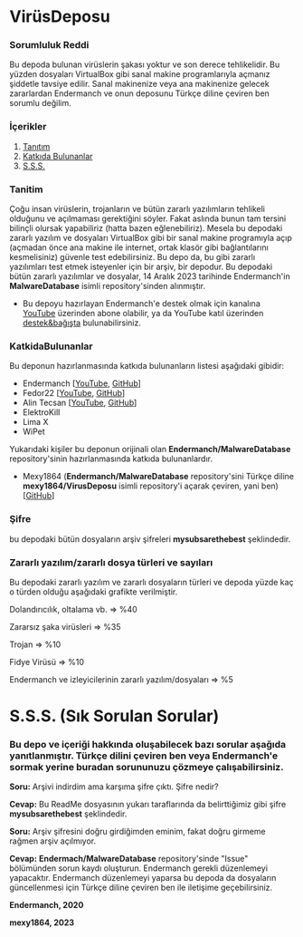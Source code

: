 # VirüsDeposu
### Sorumluluk Reddi
Bu depoda bulunan virüslerin şakası yoktur ve son derece tehlikelidir. Bu yüzden dosyaları VirtualBox gibi sanal makine programlarıyla açmanız şiddetle tavsiye edilir. Sanal makinenize veya ana makinenize gelecek zararlardan Endermanch ve onun deposunu Türkçe diline çeviren ben sorumlu değilim.

### İçerikler
1. [Tanıtım](#tanitim)
2. [Katkıda Bulunanlar](#katkidabulunanlar)
3. [S.S.S.](#s.s.s.)

### Tanitim
Çoğu insan virüslerin, trojanların ve bütün zararlı yazılımların tehlikeli olduğunu ve açılmaması gerektiğini söyler. Fakat aslında bunun tam tersini bilinçli olursak yapabiliriz (hatta bazen eğlenebiliriz). Mesela bu depodaki zararlı yazılım ve dosyaları VirtualBox gibi bir sanal makine programıyla açıp (açmadan önce ana makine ile internet, ortak klasör gibi bağlantılarını kesmelisiniz) güvenle test edebilirsiniz. Bu depo da, bu gibi zararlı yazılımları test etmek isteyenler için bir arşiv, bir depodur. Bu depodaki bütün zararlı yazılımlar ve dosyalar, 14 Aralık 2023 tarihinde Endermanch'in **MalwareDatabase** isimli repository'sinden alınmıştır.
* Bu depoyu hazırlayan Endermanch'e destek olmak için kanalına [YouTube](https://malwat.ch/youtube) üzerinden abone olabilir, ya da YouTube katıl üzerinden [destek&bağışta](https://youtube.com/channel/UCWb-66XSFCV5vgKEbl22R6Q/join) bulunabilirsiniz.

### KatkidaBulunanlar
Bu deponun hazırlanmasında katkıda bulunanların listesi aşağıdaki gibidir:
* Endermanch [[YouTube](https://youtube.com/channel/UCWb-66XSFCV5vgKEbl22R6Q/), [GitHub](https://github.com/Endermanch)]
* Fedor22 [[YouTube](https://youtube.com/channel/UCFB6WenBFAJqV-c2kZYYu5g), [GitHub](https://github.com/Fedor22)]
* Alin Tecsan [[YouTube](https://www.youtube.com/channel/UCfHTUGM0KxkUMBH5vD6u0-g), [GitHub](https://github.com/AlinResources)]
* ElektroKill
* Lima X
* WiPet
  
Yukarıdaki kişiler bu deponun orijinali olan **Endermanch/MalwareDatabase** repository'sinin hazırlanmasında katkıda bulunanlardır.
  
* Mexy1864 (**Endermanch/MalwareDatabase** repository'sini Türkçe diline **mexy1864/VirusDeposu** isimli repository'i açarak çeviren, yani ben) [[GitHub](https://github.com/mexy1864)]

### Şifre
bu depodaki bütün dosyaların arşiv şifreleri **mysubsarethebest** şeklindedir.

### Zararlı yazılım/zararlı dosya türleri ve sayıları
Bu depodaki zararlı yazılım ve zararlı dosyaların türleri ve depoda yüzde kaç o türden olduğu aşağıdaki grafikte verilmiştir.

Dolandırıcılık, oltalama vb. => %40

Zararsız şaka virüsleri => %35

Trojan => %10

Fidye Virüsü => %10

Endermanch ve izleyicilerinin zararlı yazılım/dosyaları => %5

# S.S.S. (Sık Sorulan Sorular)
### Bu depo ve içeriği hakkında oluşabilecek bazı sorular aşağıda yanıtlanmıştır. Türkçe dilini çeviren ben veya Endermanch'e sormak yerine buradan sorununuzu çözmeye çalışabilirsiniz.
**Soru:** Arşivi indirdim ama karşıma şifre çıktı. Şifre nedir?

**Cevap:** Bu ReadMe dosyasının yukarı taraflarında da belirttiğimiz gibi şifre **mysubsarethebest** şeklindedir.



**Soru:** Arşiv şifresini doğru girdiğimden eminim, fakat doğru girmeme rağmen arşiv açılmıyor.

**Cevap:** **Endermach/MalwareDatabase** repository'sinde "Issue" bölümünden sorun kaydı oluşturun. Endermanch gerekli düzenlemeyi yapacaktır. Endermanch düzenlemeyi yaparsa bu depoda da dosyaların güncellenmesi için Türkçe diline çeviren ben ile iletişime geçebilirsiniz.


**Endermanch, 2020**

**mexy1864, 2023**
